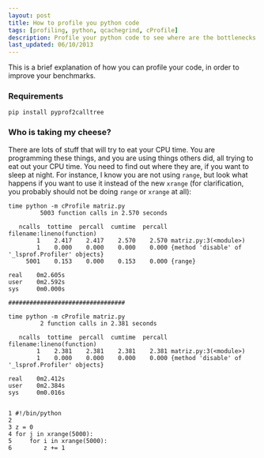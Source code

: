 ```yaml
---
layout: post
title: How to profile you python code
tags: [profiling, python, qcachegrind, cProfile]
description: Profile your python code to see where are the bottlenecks
last_updated: 06/10/2013
---
```


This is a brief explanation of how you can profile your code, in order to improve your benchmarks.

### Requirements

    pip install pyprof2calltree
    
    
### Who is taking my cheese?

There are lots of stuff that will try to eat your CPU time. You are programming these things, and you are using
things others did, all trying to eat out your CPU time. You need to find out where they are, if you want to sleep
at night. For instance, I know you are not using ``range``, but look what happens if you want to use it instead
of the new ``xrange`` (for clarification, you probably should not be doing ``range`` or ``xrange`` at all):

    time python -m cProfile matriz.py
             5003 function calls in 2.570 seconds
    
       ncalls  tottime  percall  cumtime  percall filename:lineno(function)
            1    2.417    2.417    2.570    2.570 matriz.py:3(<module>)
            1    0.000    0.000    0.000    0.000 {method 'disable' of '_lsprof.Profiler' objects}
         5001    0.153    0.000    0.153    0.000 {range}
    
    real    0m2.605s
    user    0m2.592s
    sys     0m0.000s

    #################################

    time python -m cProfile matriz.py
             2 function calls in 2.381 seconds
    
       ncalls  tottime  percall  cumtime  percall filename:lineno(function)
            1    2.381    2.381    2.381    2.381 matriz.py:3(<module>)
            1    0.000    0.000    0.000    0.000 {method 'disable' of '_lsprof.Profiler' objects}
    
    real    0m2.412s
    user    0m2.384s
    sys     0m0.016s
    
    
    1 #!/bin/python
    2
    3 z = 0
    4 for j in xrange(5000):
    5     for i in xrange(5000):
    6         z += 1
